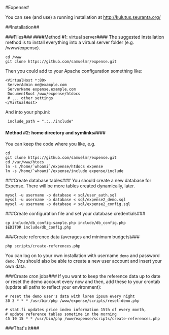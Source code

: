 #Expense#

You can see (and use) a running installation at
http://kulutus.seuranta.org/

##Installation##

###Files###
####Method #1: virtual server####
The suggested installation method is to install everything into a virtual
server folder (e.g. /www/expense).

	cd /www
	git clone https://github.com/samuelmr/expense.git

Then you could add to your Apache configuration something like:

	<VirtualHost *:80>
	 ServerAdmin me@example.com
 	 ServerName expense.example.com
	 DocumentRoot /www/expense/htdocs
	 # ... other settings
	</VirtualHost>

And into your php.ini:

	 include_path = ".:../include"

#### Method #2: home directory and symlinks####
You can keep the code where you like, e.g.

	cd
	git clone https://github.com/samuelmr/expense.git
	cd /var/www/htocs
	ln -s /home/`whoami`/expense/htdocs expense
	ln -s /home/`whoami`/expense/include expense/include

###Create database tables###
You should create a new database for Expense. There will be more tables
created dynamically, later.

	mysql -u username -p database < sql/user_auth.sql
	mysql -u username -p database < sql/expense2_demo.sql
	mysql -u username -p database < sql/expense2_config.sql

###Create configuration file and set your database credentials###

	cp include/db_config-sample.php include/db_config.php
	$EDITOR include/db_config.php

###Create reference data (averages and minimum budgets)###

	php scripts/create-references.php

You can log on to your own installation with username `demo` and password `demo`. You should also be able to create a new user account and insert your own data.

###Create cron jobs###
If you want to keep the reference data up to date or reset the demo account
every now and then, add these to your crontab (update all paths to reflect
your environment):

	# reset the demo user's data with lorem ipsum every night
	30 3 * * * /usr/bin/php /www/expense/scripts/reset-demo.php
	
	# stat.fi updates price index information 15th of every month,
	# update reference tables sometime in the morning
	45 10 15 * * /usr/bin/php /www/expense/scripts/create-references.php

###That's it###
